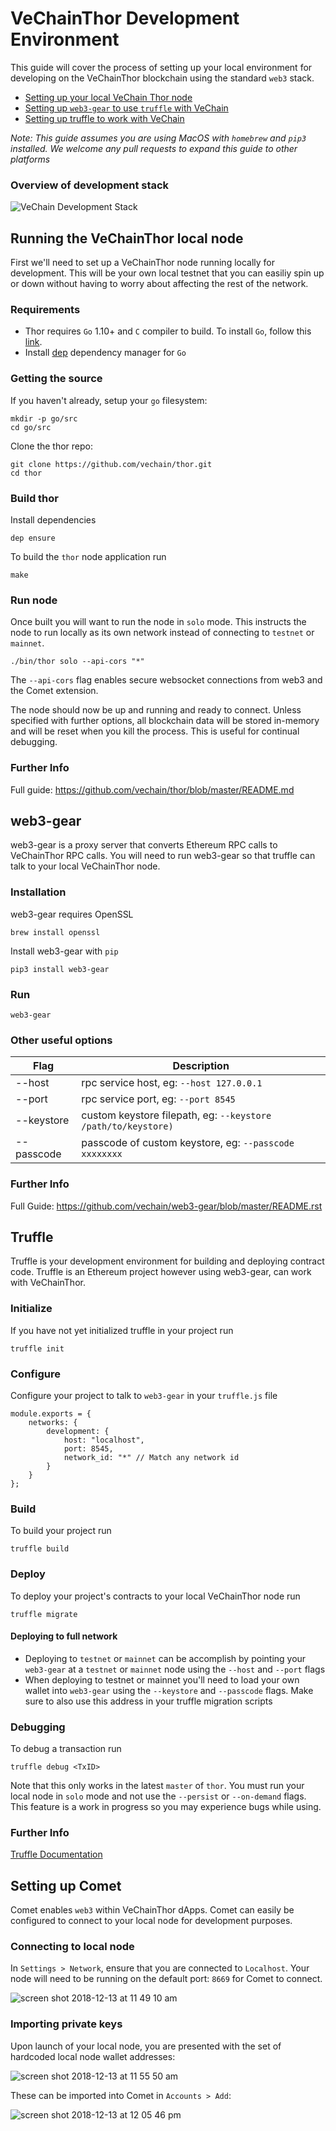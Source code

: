 # VeChainThor Development Environment
This guide will cover the process of setting up your local environment for developing on the VeChainThor blockchain using the standard `web3` stack.

- [Setting up your local VeChain Thor node](#vechain-thor-local-node)
- [Setting up `web3-gear` to use `truffle` with VeChain](#web3-gear)
- [Setting up truffle to work with VeChain](#truffle)

*Note: This guide assumes you are using MacOS with `homebrew` and `pip3` installed. We welcome any pull requests to expand this guide to other platforms*

### Overview of development stack
![VeChain Development Stack](https://user-images.githubusercontent.com/747165/49694457-54432c80-fb3f-11e8-81dc-1940c12f8891.png)

## Running the VeChainThor local node

First we'll need to set up a VeChainThor node running locally for development. This will be your own local testnet that you can easiliy spin up or down without having to worry about affecting the rest of the network. 

### Requirements

- Thor requires `Go` 1.10+ and `C` compiler to build. To install `Go`, follow this [link](https://golang.org/doc/install). 
- Install [dep](https://github.com/golang/dep) dependency manager for `Go`

### Getting the source

If you haven't already, setup your `go` filesystem:
```
mkdir -p go/src
cd go/src
```

Clone the thor repo:

```
git clone https://github.com/vechain/thor.git
cd thor
```
### Build thor

Install dependencies
```
dep ensure
```

To build the `thor` node application run
```
make
```

### Run node
Once built you will want to run the node in `solo` mode. This instructs the node to run locally as its own network instead of connecting to `testnet` or `mainnet`.
```
./bin/thor solo --api-cors "*"
```

The `--api-cors` flag enables secure websocket connections from web3 and the Comet extension.

The node should now be up and running and ready to connect. Unless specified with further options, all blockchain data will be stored in-memory and will be reset when you kill the process. This is useful for continual debugging.

### Further Info
Full guide: https://github.com/vechain/thor/blob/master/README.md

## web3-gear
web3-gear is a proxy server that converts Ethereum RPC calls to VeChainThor RPC calls. You will need to run web3-gear so that truffle can talk to your local VeChainThor node.

### Installation
web3-gear requires OpenSSL
```
brew install openssl
```
Install web3-gear with `pip`
```
pip3 install web3-gear
```
### Run
```
web3-gear
```
### Other useful options
| Flag | Description |
| --- | --- |
| --host | rpc service host, eg: `--host 127.0.0.1` |
| --port | rpc service port, eg: `--port 8545` |
| --keystore | custom keystore filepath, eg: `--keystore /path/to/keystore)` |
| --passcode | passcode of custom keystore, eg: `--passcode xxxxxxxx` |

### Further Info
Full Guide: https://github.com/vechain/web3-gear/blob/master/README.rst

## Truffle
Truffle is your development environment for building and deploying contract code. Truffle is an Ethereum project however using web3-gear, can work with VeChainThor.

### Initialize
If you have not yet initialized truffle in your project run
```
truffle init
```

### Configure
Configure your project to talk to `web3-gear` in your `truffle.js` file
```
module.exports = {
    networks: {
        development: {
            host: "localhost",
            port: 8545,
            network_id: "*" // Match any network id
        }
    }
};
```

### Build
To build your project run
```
truffle build
```

### Deploy
To deploy your project's contracts to your local VeChainThor node run
```
truffle migrate
```

#### Deploying to full network
- Deploying to `testnet` or `mainnet` can be accomplish by pointing your `web3-gear` at a `testnet` or `mainnet` node using the `--host` and `--port` flags
- When deploying to testnet or mainnet you'll need to load your own wallet into `web3-gear` using the `--keystore` and `--passcode` flags. Make sure to also use this address in your truffle migration scripts

### Debugging
To debug a transaction run
```
truffle debug <TxID>
```

Note that this only works in the latest `master` of `thor`. You must run your local node in `solo` mode and not use the `--persist` or `--on-demand` flags. This feature is a work in progress so you may experience bugs while using.

### Further Info
[Truffle Documentation](https://truffleframework.com/docs/truffle/overview)

## Setting up Comet
Comet enables `web3` within VeChainThor dApps. Comet can easily be configured to connect to your local node for development purposes.
### Connecting to local node
In `Settings > Network`, ensure that you are connected to `Localhost`. Your node will need to be running on the default port: `8669` for Comet to connect.

![screen shot 2018-12-13 at 11 49 10 am](https://user-images.githubusercontent.com/747165/49963539-1f333300-fecd-11e8-9284-ed108a36968a.png)

### Importing private keys
Upon launch of your local node, you are presented with the set of hardcoded local node wallet addresses:

![screen shot 2018-12-13 at 11 55 50 am](https://user-images.githubusercontent.com/747165/49964152-a208bd80-fece-11e8-9d4e-1ba848cdb863.png)

These can be imported into Comet in `Accounts > Add`:

![screen shot 2018-12-13 at 12 05 46 pm](https://user-images.githubusercontent.com/747165/49964473-70442680-fecf-11e8-8eac-47d1a1add967.png)
